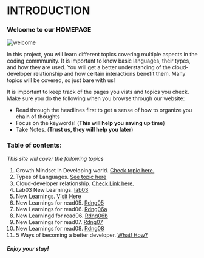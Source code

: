 # INTRODUCTION

### Welcome to our HOMEPAGE

![welcome](https://image.shutterstock.com/image-vector/welcome-vector-lettering-on-blurred-260nw-736049245.jpg)

In this project, you will learn different topics covering multiple aspects in the coding commmunity. It is important to know basic languages, their types, and how they are used. You will get a better understanding of the cloud-developer relationship and how certain interactions benefit them. Many topics will be covered, so just bare with us!

It is important to keep track of the pages you vists and topics you check. Make sure you do the following when you browse through our website:
* Read through the headlines first to get a sense of how to organize you chain of thoughts
* Focus on the keywords! (**This will help you saving up time**)
* Take Notes. (**Trust us, they will help you later**)


### Table of contents:
*This site will cover the following topics*

1. Growth Mindset in Developing world. [Check topic here.](topicone.md)
2. Types of Languages. [See topic here](rdng02.md)
3. Cloud-developer relationship. [Check Link here.](rdng03.md)
3. Lab03 New Learnings. [lab03](lab03learnings.md)
4. New Learnings. [Visit Here](newlearnings.md)
5. New Learnings for read05. [Rdng05](read5newlearnings.md)
6. New Learnings for read06. [Rdng06a](read06alearnings.md)
6. New Learningd for read06. [Rdng06b](read06blearnings)
7. New Learnings for read07. [Rdng07](Read07.md)
8. New Learnings for read08. [Rdng08](Read08.md)
4. 5 Ways of becoming a better developer. [What! How?](https://www.youtube.com/watch?v=DSfYggOdldk)


##### Enjoy your stay!




